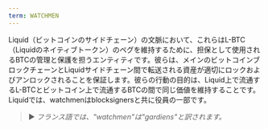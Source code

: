 ```yaml
---
term: WATCHMEN
---
```


Liquid（ビットコインのサイドチェーン）の文脈において、これらはL-BTC（Liquidのネイティブトークン）のペグを維持するために、担保として使用されるBTCの管理と保護を担うエンティティです。彼らは、メインのビットコインブロックチェーンとLiquidサイドチェーン間で転送される資産が適切にロックおよびアンロックされることを保証します。彼らの行動の目的は、Liquid上で流通するL-BTCとビットコイン上で流通するBTCの間で同じ価値を維持することです。Liquidでは、watchmenはblocksignersと共に役員の一部です。

> ► *フランス語では、"watchmen"は"gardiens"と訳されます。*